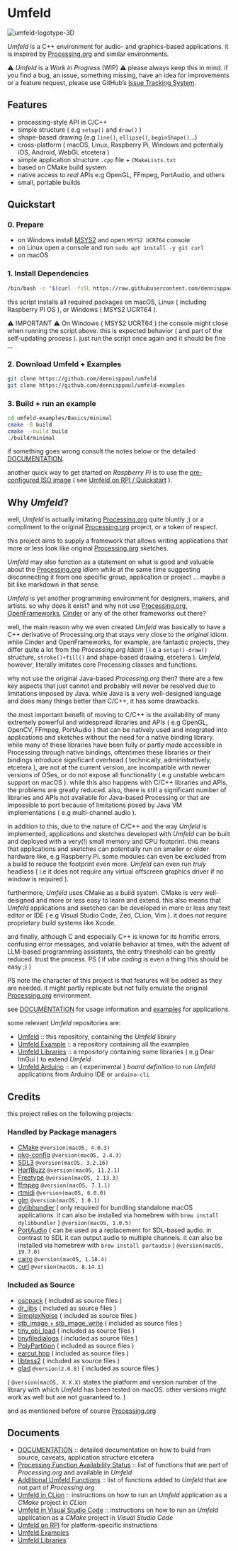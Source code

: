 # Umfeld

![umfeld-logotype-3D](assets/umfeld-logotype-3D-round.png)

*Umfeld* is a C++ environment for audio- and graphics-based applications. it is inspired by [Processing.org](https://processing.org) and similar environments.

⚠️ *Umfeld* is a *Work in Progress* (WIP) ⚠️ please always keep this in mind. if you find a bug, an issue, something missing, have an idea for improvements or a feature request, please use GitHub’s [Issue Tracking System](https://github.com/dennisppaul/umfeld/issues).

## Features

- processing-style API in C/C++
- simple structure ( e.g `setup()` and `draw()` )
- shape-based drawing (e.g `line()`, `ellipse()`, `beginShape()`…)
- cross-platform ( macOS, Linux, Raspberry Pi, Windows and potentially iOS, Android, WebGL etcetera )
- simple application structure `.cpp` file + `CMakeLists.txt`
- based on CMake build system
- native access to *real* APIs e.g OpenGL, FFmpeg, PortAudio, and others
- small, portable builds

## Quickstart

### 0. Prepare

- on Windows install [MSYS2](https://www.msys2.org/) and open `MSYS2 UCRT64` console
- on Linux open a console and run `sudo apt install -y git curl` 
- on macOS 

### 1. Install Dependencies

```sh
/bin/bash -c "$(curl -fsSL https://raw.githubusercontent.com/dennisppaul/umfeld/refs/heads/main/install.sh)"
```

this script installs all required packages on macOS, Linux ( including Raspberry PI OS ), or Windows ( MSYS2 UCRT64 ).

⚠️ IMPORTANT ⚠️ On Windows ( MSYS2 UCRT64 ) the console might close when running the script above. this is expected behavior ( and part of the self-updating process ). just run the script once again and it should be fine ...

### 2. Download Umfeld + Examples

```sh
git clone https://github.com/dennisppaul/umfeld
git clone https://github.com/dennisppaul/umfeld-examples
```

### 3. Build + run an example

```sh
cd umfeld-examples/Basics/minimal
cmake -B build
cmake --build build
./build/minimal
```

if something goes wrong consult the notes below or the detailed [DOCUMENTATION](documentation/DOCUMENTATION.md).

another quick way to get started on *Raspberry Pi* is to use the [pre-configured ISO image](http://dm-hb.de/umfeld-rpi) ( see [Umfeld on RPI / Quickstart](documentation/Umfeld-on-RPI.md#Quickstart) ).

## Why *Umfeld*?

well, *Umfeld* is actually imitating [Processing.org](https://processing.org) quite bluntly ;) or a compliment to the original [Processing.org](https://processing.org) project, or a token of respect.

this project aims to supply a framework that allows writing applications that more or less look like original [Processing.org](https://processing.org) sketches.

*Umfeld* may also function as a statement on what is good and valuable about the [Processing.org](https://processing.org) *idiom* while at the same time suggesting disconnecting it from one specific group, application or project … maybe a bit like markdown in that sense.

*Umfeld* is yet another programming environment for designers, makers, and artists. so why does it exist? and why not use [Processing.org](https://processing.org), [OpenFrameworks](https://openframeworks.cc), [Cinder](https://libcinder.org) or any of the other frameworks out there?

well, the main reason why we even created *Umfeld* was basically to have a C++ derivative of Processing.org that stays very close to the *original* idiom. while Cinder and OpenFrameworks, for example, are fantastic projects, they differ quite a lot from the *Processing.org Idiom* ( i.e a `setup()-draw()` structure, `stroke()+fill()` and shape-based drawing, etcetera ). *Umfeld*, however, literally imitates core Processing classes and functions.

why not use the original Java-based *Processing.org* then? there are a few key aspects that just cannot and probably will never be resolved due to limitations imposed by Java. while Java is a very well-designed language and does many things better than C/C++, it has some drawbacks.

the most important benefit of moving to C/C++ is the availability of many extremely powerful and widespread libraries and APIs ( e.g OpenGL, OpenCV, FFmpeg, PortAudio ) that can be natively used and integrated into applications and sketches without the need for a native binding library. while many of these libraries have been fully or partly made accessible in Processing through native bindings, oftentimes these libraries or their bindings introduce significant overhead ( technically, administratively, etcetera ), are not at the current version, are incompatible with newer versions of OSes, or do not expose all functionality ( e.g unstable webcam support on macOS ). while this also happens with C/C++ libraries and APIs, the problems are greatly reduced. also, there is still a significant number of libraries and APIs not available for Java-based Processing or that are impossible to port because of limitations posed by Java VM implementations ( e.g multi-channel audio ).

in addition to this, due to the nature of C/C++ and the way *Umfeld* is implemented, applications and sketches developed with *Umfeld* can be built and deployed with a very(!) small memory and CPU footprint. this means that applications and sketches can potentially run on smaller or older hardware like, e.g Raspberry Pi. some modules can even be excluded from a build to reduce the footprint even more. *Umfeld* can even run *truly* headless ( i.e it does not require any virtual offscreen graphics driver if no window is required ).

furthermore, *Umfeld* uses CMake as a build system. CMake is very well-designed and more or less easy to learn and extend. this also means that *Umfeld* applications and sketches can be developed in more or less any text editor or IDE ( e.g Visual Studio Code, Zed, CLion, Vim ). it does not require proprietary build systems like Xcode.

and finally, although C and especially C++ is known for its horrific errors, confusing error messages, and volatile behavior at times, with the advent of LLM-based programming assistants, the entry threshold can be greatly reduced. trust the process. PS ( if *vibe coding* is even a thing this should be easy ;) )

PS note the character of this project is that features will be added as they are needed. it might partly replicate but not fully emulate the original [Processing.org](https://processing.org) environment.

see [DOCUMENTATION](documentation/DOCUMENTATION.md) for usage information and [examples](https://github.com/dennisppaul/umfeld-examples) for applications.

some relevant *Umfeld* repositories are:

- [Umfeld](https://github.com/dennisppaul/umfeld) :: this repository, containing the *Umfeld* library
- [Umfeld Example](https://github.com/dennisppaul/umfeld-examples) :: a repository containing all the examples
- [Umfeld Libraries](https://github.com/dennisppaul/umfeld-libraries) :: a repository containing some libraries ( e.g Dear ImGui ) to extend *Umfeld*
- [Umfeld Arduino](https://github.com/dennisppaul/umfeld-arduino) :: an ( experimental ) *board definition* to run *Umfeld* applications from Arduino IDE or `arduino-cli`

## Credits

this project relies on the following projects:

### Handled by Package managers

- [CMake](https://cmake.org/) `@version(macOS, 4.0.3)`
- [pkg-config](https://www.freedesktop.org/wiki/Software/pkg-config/) `@version(macOS, 2.4.3)`
- [SDL3](https://www.libsdl.org) `@version(macOS, 3.2.16)`
- [HarfBuzz](https://github.com/harfbuzz/harfbuzz) `@version(macOS, 11.2.1)`
- [Freetype](https://www.freetype.org/) `@version(macOS, 2.13.3)`
- [ffmpeg](https://ffmpeg.org) `@version(macOS, 7.1.1)`
- [rtmidi](https://github.com/thestk/rtmidi) `@version(macOS, 6.0.0)`
- [glm](https://glm.g-truc.net/) `@version(macOS, 1.0.1)`
- [dylibbundler](https://github.com/auriamg/macdylibbundler) ( only required for bundling standalone macOS applications. it can also be installed via homebrew with `brew install dylibbundler` ) `@version(macOS, 1.0.5)`
- [PortAudio](https://www.portaudio.com) ( can be used as a replacement for SDL-based audio. in contrast to SDL it can output audio to multiple channels. it can also be installed via homebrew with `brew install portaudio` ) `@version(macOS, 19.7.0)`
- [cairo](https://www.cairographics.org) `@version(macOS, 1.18.4)`
- [curl](https://curl.se) `@version(macOS, 8.14.1)`

### Included as Source

- [oscpack](http://www.rossbencina.com/code/oscpack) ( included as source files )
- [dr_libs](https://github.com/mackron/dr_libs) ( included as source files )
- [SimplexNoise](https://github.com/SRombauts/SimplexNoise) ( included as source files )
- [stb_image + stb_image_write](https://github.com/nothings/stb) ( included as source files )
- [tiny_obj_load](https://github.com/tinyobjloader/tinyobjloader) ( included as source files )
- [tinyfiledialogs](https://sourceforge.net/projects/tinyfiledialogs/) ( included as source files )
- [PolyPartition](https://github.com/ivanfratric/polypartition) ( included as source files )
- [earcut.hpp](https://github.com/mapbox/earcut.hpp) ( included as source files )
- [libtess2](https://github.com/memononen/libtess2) ( included as source files )
- [glad](https://github.com/Dav1dde/glad) `@version(2.0.8)` ( included as source files )

( `@version(macOS, X.X.X)` states the platform and version number of the library with which *Umfeld* has been tested on macOS. other versions might work as well but are not guaranteed to. )

and as mentioned before of course [Processing.org](https://processing.org)

## Documents

- [DOCUMENTATION](documentation/DOCUMENTATION.md) :: detailed documentation on how to build from source, caveats, application structure etcetera
- [Processing Function Availability Status](documentation/Processing-Function-Availability-Status.md) :: list of functions that are part of *Processing.org* and available in *Umfeld*
- [Additional Umfeld Functions](Additional-Umfeld-Functions.md) :: list of functions added to *Umfeld* that are not part of *Processing.org*
- [Umfeld in CLion](documentation/Umfeld-in-CLion.md) :: instructions on how to run an *Umfeld* application as a *CMake* project in *CLion*
- [Umfeld in Visual Studio Code](documentation/Umfeld-in-Visual-Studio-Code.md) :: instructions on how to run an *Umfeld* application as a *CMake* project in *Visual Studio Code*
- [Umfeld on RPI](documentation/Umfeld-on-RPI.md) for platform-specific instructions
- [Umfeld Examples](https://github.com/dennisppaul/umfeld-examples)
- [Umfeld Libraries](https://github.com/dennisppaul/umfeld-libraries)
